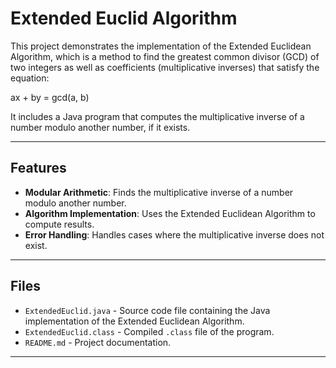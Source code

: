 # Extended Euclid Algorithm

This project demonstrates the implementation of the Extended Euclidean Algorithm, which is a method to find the greatest common divisor (GCD) of two integers as well as coefficients (multiplicative inverses) that satisfy the equation:

ax + by = gcd(a, b)


It includes a Java program that computes the multiplicative inverse of a number modulo another number, if it exists.

---

## Features

- **Modular Arithmetic**: Finds the multiplicative inverse of a number modulo another number.
- **Algorithm Implementation**: Uses the Extended Euclidean Algorithm to compute results.
- **Error Handling**: Handles cases where the multiplicative inverse does not exist.

---

## Files

- `ExtendedEuclid.java` - Source code file containing the Java implementation of the Extended Euclidean Algorithm.
- `ExtendedEuclid.class` - Compiled `.class` file of the program.
- `README.md` - Project documentation.

---
